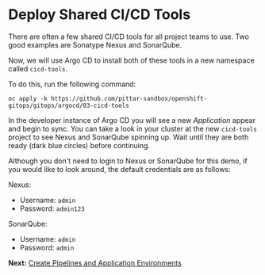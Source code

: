 # Deploy Shared CI/CD Tools

There are often a few shared CI/CD tools for all project teams to use.  Two good examples are Sonatype Nexus and SonarQube.

Now, we will use Argo CD to install both of these tools in a new namespace called `cicd-tools`.

To do this, run the following command:

```
oc apply -k https://github.com/pittar-sandbox/openshift-gitops/gitops/argocd/03-cicd-tools
```

In the developer instance of Argo CD you will see a new *Application* appear and begin to sync. You can take a look in your cluster at the new `cicd-tools` project to see Nexus and SonarQube spinning up.  Wait until they are both ready (dark blue circles) before continuing.

Although you don't need to login to Nexus or SonarQube for this demo, if you would like to look around, the default credentials are as follows:

Nexus:
* Username: `admin`
* Password: `admin123`

SonarQube:
* Username: `admin`
* Password: `admin`

**Next:** [Create Pipelines and Application Environments](04-install-petclinic.md)
